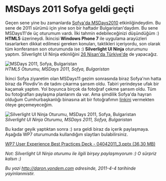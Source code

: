 # MSDays 2011 Sofya geldi geçti
Geçen sene yine bu zamanlarda [Sofya'da
MSDays2010](http://daron.yondem.com/tr/post/cf847935-b068-4007-96af-66a3a7da2933)
etkinliğindeydim. Bu sene de 2011 sürümü için yine son bir haftadır
Bulgaristan'daydım. Bu sene MSDays11'de üç oturumum vardı. İlki tahmin
edebileceğinizi düşündüğüm :) **HTML5** üzerineydi. İkincisi **Windows
Phone 7** ile uygulama arayüzleri tasarlarken dikkat edilmesi gereken
konuları, taktikleri içeriyordu, son olarak tüm konferansın son
oturumunda ise :) **Silverlight UI Ninja** oturumunu yaptım. Silverlight
UI Ninja etkinliğini [26 Nisan'da
Türkiye'de](http://www.facebook.com/daronyondemtr#!/event.php?eid=100965406654251)
de yapacağız.

![MSDays 2011, Sofya,
Bulgaristan](media/MSDays_2011_Sofya_geldi_gecti/04042011_1.jpg)\
 *HTML5 Oturumu, MSDays 2011, Sofya, Bulgaristan*

İkinci Sofya ziyaretim olan MSDays11 gezim sonrasında biraz Sofya'nın
hatta biraz da Plovdiv'in de tadını çıkarma şansım oldu. Tabiri
yerindeyse ufak bir kaçamak yaptım. Yol boyunca birçok da fotoğraf çekme
şansım oldu. Tüm bu fotoğrafları paylaşma planlarım da var. Ama şimdilik
Sofya'da hayran olduğum Cumhurbaşkanlığı binasına ait bir fotoğrafımın
[linkini](http://www.facebook.com/home.php#!/photo.php?fbid=10150148832294069&set=a.435492584068.225857.717049068&theater)
vermekten öteye geçemeyeceğim.

![Silverlight UI Ninja Oturumu, MSDays 2011, Sofya,
Bulgaristan](media/MSDays_2011_Sofya_geldi_gecti/04042011_2.jpg)\
*Silverlight UI Ninja Oturumu, MSDays 2011, Sofya, Bulgaristan*

Bu kadar geyik yaptıktan sonra :) sıra geldi biraz da içerik paylaşmaya.
Aşağıda WP7 oturumunda kullandığım slaytları bulabilirsiniz.

[WP7 User Experience Best Practices Deck - 04042011\_3.pptx (36,30
MB)](media/MSDays_2011_Sofya_geldi_gecti/04042011_3.pptx)

*Not: Silverlight UI Ninja oturumu ile ilgili birşey paylaşmıyorum :) O
sürpriz kalsın :)*



*Bu yazi http://daron.yondem.com adresinde, 2011-4-4 tarihinde yayinlanmistir.*

